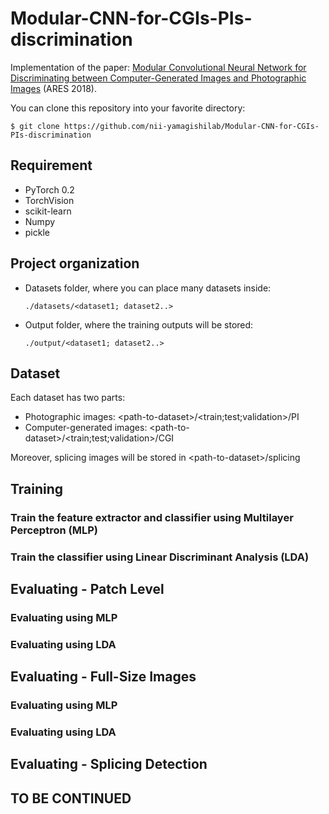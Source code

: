 # Modular-CNN-for-CGIs-PIs-discrimination

Implementation of the paper:  <a href="https://dl.acm.org/citation.cfm?id=3230863">Modular Convolutional Neural Network for Discriminating between Computer-Generated Images and Photographic Images</a> (ARES 2018).

You can clone this repository into your favorite directory:

    $ git clone https://github.com/nii-yamagishilab/Modular-CNN-for-CGIs-PIs-discrimination

## Requirement
- PyTorch 0.2
- TorchVision
- scikit-learn
- Numpy
- pickle

## Project organization
- Datasets folder, where you can place many datasets inside:

      ./datasets/<dataset1; dataset2..>
- Output folder, where the training outputs will be stored:

      ./output/<dataset1; dataset2..>
      
## Dataset
Each dataset has two parts:
- Photographic images: \<path-to-dataset\>/\<train;test;validation\>/PI
- Computer-generated images: \<path-to-dataset\>/\<train;test;validation\>/CGI

Moreover, splicing images will be stored in \<path-to-dataset\>/splicing

## Training
### Train the feature extractor and classifier using Multilayer Perceptron (MLP)

### Train the classifier using Linear Discriminant Analysis (LDA)

## Evaluating - Patch Level
### Evaluating using MLP

### Evaluating using LDA

## Evaluating - Full-Size Images
### Evaluating using MLP

### Evaluating using LDA

## Evaluating - Splicing Detection


## TO BE CONTINUED
